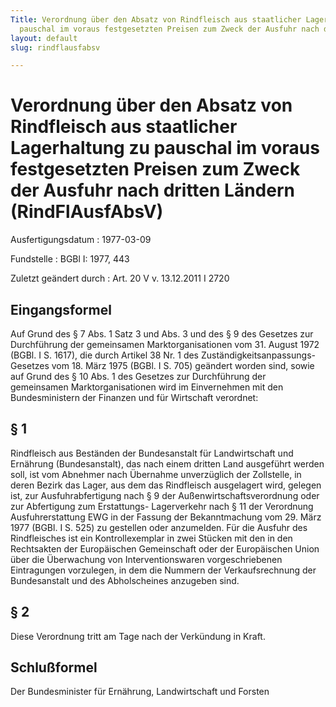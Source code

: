```yaml
---
Title: Verordnung über den Absatz von Rindfleisch aus staatlicher Lagerhaltung zu
  pauschal im voraus festgesetzten Preisen zum Zweck der Ausfuhr nach dritten Ländern
layout: default
slug: rindflausfabsv

---
```


# Verordnung über den Absatz von Rindfleisch aus staatlicher Lagerhaltung zu pauschal im voraus festgesetzten Preisen zum Zweck der Ausfuhr nach dritten Ländern (RindFlAusfAbsV)

Ausfertigungsdatum
:   1977-03-09

Fundstelle
:   BGBl I: 1977, 443

Zuletzt geändert durch
:   Art. 20 V v. 13.12.2011 I 2720


## Eingangsformel

Auf Grund des § 7 Abs. 1 Satz 3 und Abs. 3 und des § 9 des Gesetzes
zur Durchführung der gemeinsamen Marktorganisationen vom 31. August
1972 (BGBl. I S. 1617), die durch Artikel 38 Nr. 1 des
Zuständigkeitsanpassungs-Gesetzes vom 18. März 1975 (BGBl. I S. 705)
geändert worden sind, sowie auf Grund des § 10 Abs. 1 des Gesetzes zur
Durchführung der gemeinsamen Marktorganisationen wird im Einvernehmen
mit den Bundesministern der Finanzen und für Wirtschaft verordnet:


## § 1

Rindfleisch aus Beständen der Bundesanstalt für Landwirtschaft und
Ernährung (Bundesanstalt), das nach einem dritten Land ausgeführt
werden soll, ist vom Abnehmer nach Übernahme unverzüglich der
Zollstelle, in deren Bezirk das Lager, aus dem das Rindfleisch
ausgelagert wird, gelegen ist, zur Ausfuhrabfertigung nach § 9 der
Außenwirtschaftsverordnung oder zur Abfertigung zum Erstattungs-
Lagerverkehr nach § 11 der
Verordnung Ausfuhrerstattung EWG in der Fassung der Bekanntmachung vom
29\. März 1977 (BGBl. I S. 525)              zu gestellen oder
anzumelden. Für die Ausfuhr des Rindfleisches ist ein Kontrollexemplar
in zwei Stücken mit den in den Rechtsakten der Europäischen
Gemeinschaft oder der Europäischen Union über die Überwachung von
Interventionswaren vorgeschriebenen Eintragungen vorzulegen, in dem
die Nummern der Verkaufsrechnung der Bundesanstalt und des
Abholscheines anzugeben sind.


## § 2

Diese Verordnung tritt am Tage nach der Verkündung in Kraft.


## Schlußformel

Der Bundesminister für Ernährung, Landwirtschaft und Forsten

